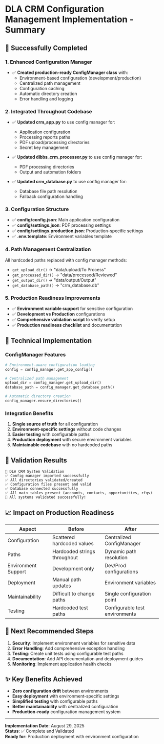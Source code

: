 # DLA CRM Configuration Management Implementation - Summary

## 🎉 Successfully Completed

### 1. Enhanced Configuration Manager
- ✅ **Created production-ready ConfigManager class** with:
  - Environment-based configuration (development/production)
  - Centralized path management
  - Configuration caching
  - Automatic directory creation
  - Error handling and logging

### 2. Integrated Throughout Codebase
- ✅ **Updated crm_app.py** to use config manager for:
  - Application configuration
  - Processing reports paths
  - PDF upload/processing directories
  - Secret key management
  
- ✅ **Updated dibbs_crm_processor.py** to use config manager for:
  - PDF processing directories
  - Output and automation folders
  
- ✅ **Updated crm_database.py** to use config manager for:
  - Database file path resolution
  - Fallback configuration handling

### 3. Configuration Structure
- ✅ **config/config.json**: Main application configuration
- ✅ **config/settings.json**: PDF processing settings
- ✅ **config/settings.production.json**: Production-specific settings
- ✅ **.env.template**: Environment variables template

### 4. Path Management Centralization
All hardcoded paths replaced with config manager methods:
- `get_upload_dir()` → "data/upload/To Process"
- `get_processed_dir()` → "data/processed/Reviewed"  
- `get_output_dir()` → "data/output/Output"
- `get_database_path()` → "crm_database.db"

### 5. Production Readiness Improvements
- ✅ **Environment variable support** for sensitive configuration
- ✅ **Development vs Production** configurations
- ✅ **Comprehensive validation script** to verify setup
- ✅ **Production readiness checklist** and documentation

## 🔧 Technical Implementation

### ConfigManager Features
```python
# Environment-aware configuration loading
config = config_manager.get_app_config()

# Centralized path management  
upload_dir = config_manager.get_upload_dir()
database_path = config_manager.get_database_path()

# Automatic directory creation
config_manager.ensure_directories()
```

### Integration Benefits
1. **Single source of truth** for all configuration
2. **Environment-specific settings** without code changes
3. **Easier testing** with configurable paths
4. **Production deployment** with secure environment variables
5. **Maintainable codebase** with no hardcoded paths

## 🚀 Validation Results

```
🚀 DLA CRM System Validation
✅ Config manager imported successfully
✅ All directories validated/created
✅ Configuration files present and valid
✅ Database connected successfully
✅ All main tables present (accounts, contacts, opportunities, rfqs)
🎉 All systems validated successfully!
```

## 📈 Impact on Production Readiness

| Aspect | Before | After |
|--------|--------|-------|
| Configuration | Scattered hardcoded values | Centralized ConfigManager |
| Paths | Hardcoded strings throughout | Dynamic path resolution |
| Environment Support | Development only | Dev/Prod configurations |
| Deployment | Manual path updates | Environment variables |
| Maintainability | Difficult to change paths | Single configuration point |
| Testing | Hardcoded test paths | Configurable test environments |

## 🎯 Next Recommended Steps

1. **Security**: Implement environment variables for sensitive data
2. **Error Handling**: Add comprehensive exception handling
3. **Testing**: Create unit tests using configurable test paths
4. **Documentation**: Add API documentation and deployment guides
5. **Monitoring**: Implement application health checks

## ✨ Key Benefits Achieved

- **Zero configuration drift** between environments
- **Easy deployment** with environment-specific settings  
- **Simplified testing** with configurable paths
- **Better maintainability** with centralized configuration
- **Production-ready** configuration management system

---
**Implementation Date**: August 29, 2025  
**Status**: ✅ Complete and Validated  
**Ready for**: Production deployment with environment configuration
